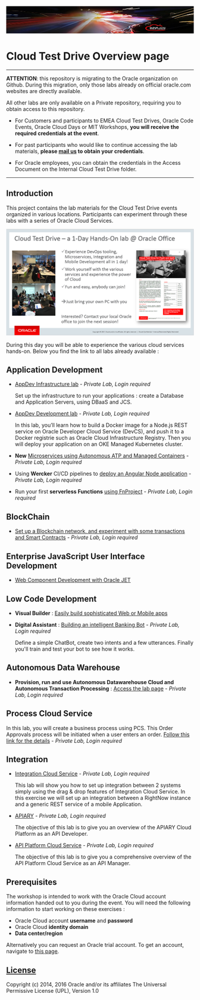 ![](common/images/customer.logo2.png)
---
# Cloud Test Drive Overview page #



------

**ATTENTION**: this repository is migrating to the Oracle organization on Github.  During this migration, only those labs already on official oracle.com websites are directly available.

All other labs are only available on a Private repository, requiring you to obtain access to this repository.

- For Customers and participants to EMEA Cloud Test Drives, Oracle Code Events, Oracle Cloud Days or MIT Workshops, **you will receive the required credentials at the event**.

- For past participants who would like to continue accessing the lab materials, **please [mail us](mailto:cloudadventure_ww@oracle.com) to obtain your credentials**.

- For Oracle employees, you can obtain the credentials in the Access Document on the Internal Cloud Test Drive folder.

------





## Introduction ##

This project contains the lab materials for the Cloud Test Drive events organized in various locations.  Participants can experiment through these labs with a series of Oracle Cloud Services.  



![](common/images/Introslide.PNG)

During this day you will be able to experience the various cloud services hands-on.  Below you find the link to all labs already available : 




## Application Development ##
+ [AppDev Infrastructure lab](https://github.com/CloudTestDrive/EventLabs_priv/blob/master/AppDev/AppDevInfra.md) - *Private Lab, Login required*

  Set up the infrastructure to run your applications : create a Database and Application Servers, using DBaaS and JCS.

+ [AppDev Development lab](https://github.com/CloudTestDrive/EventLabs_priv/blob/master/AppDev/devcs-docker/Dev2OKE.md) - *Private Lab, Login required*

  In this lab, you’ll learn how to build a Docker image for a Node.js REST service on Oracle Developer Cloud Service (DevCS), and push it to a Docker registrie such as Oracle Cloud Infrastructure Registry.  Then you will deploy your application on an OKE Managed Kubernetes cluster.

+ **New** [Microservices using Autonomous ATP and Managed Containers](https://github.com/CloudTestDrive/EventLabs_priv/blob/master/autonomous-transaction-processing/README.md) - *Private Lab, Login required*

+ Using **Wercker** CI/CD pipelines to [deploy an Angular Node application](https://github.com/CloudTestDrive/EventLabs_priv/blob/master/AppDev/K8S/readme.md) - *Private Lab, Login required*

+ Run your first **serverless Functions** [using FnProject](https://github.com/CloudTestDrive/EventLabs_priv/blob/master/AppDev/functions/function2_lab.md) - *Private Lab, Login required*





## BlockChain ##
+ [Set up a Blockchain network, and experiment with some transactions and Smart Contracts](https://github.com/CloudTestDrive/EventLabs_priv/blob/master/BlockChain/readme.md) - *Private Lab, Login required*

  

## Enterprise JavaScript User Interface Development ##

+ [Web Component Development with Oracle JET](https://github.com/geertjanw/ojet-training/blob/master/README.md)

  

## Low Code Development ##
+ **Visual Builder** : [Easily build sophisticated Web or Mobile apps](https://docs.oracle.com/en/cloud/paas/app-builder-cloud/tutorials.html)

+ **Digital Assistant** : [Building an intelligent Banking Bot](https://github.com/CloudTestDrive/EventLabs_priv/blob/master/Mobile/IntelligentBots/readme.md) - *Private Lab, Login required*

  Define a simple ChatBot, create two intents and a few utterances.  Finally you'll train and test your bot to see how it works.



## Autonomous Data Warehouse

- **Provision, run and use Autonomous Datawarehouse Cloud and Autonomous Transaction Processing** : [Access the lab page](https://github.com/CloudTestDrive/EventLabs_priv/blob/master/AutonomousDW/readme.md) - *Private Lab, Login required*




## Process Cloud Service ##
In this lab, you will create a business process using PCS. This Order Approvals process will be initiated when a user enters an order.
[Follow this link for the details](https://github.com/CloudTestDrive/EventLabs_priv/blob/master/Process/readme.md) - *Private Lab, Login required*


## Integration ##

+ [Integration Cloud Service](https://github.com/CloudTestDrive/EventLabs_priv/blob/master/Integration/readme.md) - *Private Lab, Login required*

  This lab will show you how to set up integration between 2 systems simply using the drag & drop features of Integration Cloud Service.  In this exercise we will set up an integration between a RightNow instance and a generic REST service of a mobile Application.

+ [APIARY](https://github.com/CloudTestDrive/EventLabs_priv/blob/master/Integration/APICS/APIPCS-DesignFirst.md) - *Private Lab, Login required*

  The objective of this lab is to give you an overview of the APIARY Cloud Platform as an API Developer. 

+ [API Platform Cloud Service](https://github.com/CloudTestDrive/EventLabs_priv/blob/master/Integration/APICS/APIPCS-Manager.md) - *Private Lab, Login required*

  The objective of this lab is to give you a comprehensive overview of the API Platform Cloud Service as an API Manager. 


## Prerequisites ##

The workshop is intended to work with the Oracle Cloud account information handed out to you during the event.  You will need the following information to start working on these exercises :

+ Oracle Cloud account **username** and **password**
+ Oracle Cloud **identity domain**
+ **Data center/region**

Alternatively you can request an Oracle trial account. To get an account,  navigate to [this page](https://myservices.us.oraclecloud.com/mycloud/signup).



## [License](LICENSE.md)
Copyright (c) 2014, 2016 Oracle and/or its affiliates
The Universal Permissive License (UPL), Version 1.0

